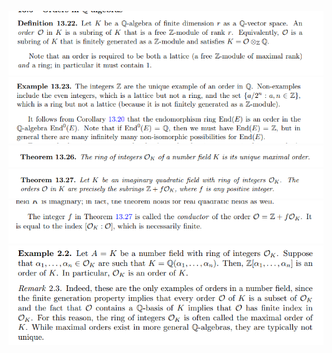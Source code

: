![](_attachments/Pasted%20image%2020210613150000.png)
![For $E$ an elliptic curve](_attachments/Pasted%20image%2020210613150012.png)
![](_attachments/Pasted%20image%2020210613150035.png)
![](_attachments/Pasted%20image%2020210613150055.png)
![](_attachments/Pasted%20image%2020210613150103.png)
![](_attachments/Pasted%20image%2020211005005832.png)
